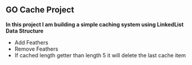## GO Cache Project

**In this project I am building a simple caching system using LinkedList Data Structure**

- Add Feathers
- Remove Feathers
- If cached length getter than length 5 it will delete the last cache item
